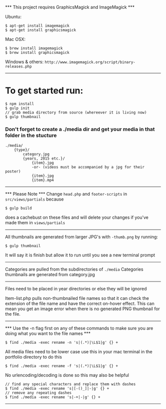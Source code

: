*** This project requires GraphicsMagick and ImageMagick ***

Ubuntu:
```
$ apt-get install imagemagick
$ apt-get install graphicsmagick
```

Mac OSX:
```
$ brew install imagemagick
$ brew install graphicsmagick
```

Windows & others:
`
http://www.imagemagick.org/script/binary-releases.php
`

---

# To get started run:
```
$ npm install
$ gulp init
// grab media directory from source (whereever it is living now)
$ gulp thumbnail
```

### Don't forget to create a ./media dir and get your media in that folder in the stucture
```
./media/
	{type}/
		category.jpg
		{years, 2015 etc.}/
			{item}.jpg
			-or- (videos must be accompanied by a jpg for their poster)
			{item}.jpg
			{item}.mp4
```

---

*** Please Note ***
Change `head.php` and `footer-scripts` in `src/views/partials` because 
``` 
$ gulp build
```
does a cachebust on these files and will delete your changes if you've made them in `views/partials`

---

All thumbnails are generated from larger JPG's with `-thumb.png` by running:
```
$ gulp thumbnail
```
It will say it is finish but allow it to run until you see a new terminal prompt

---

Categories are pulled from the subdirectories of `./media`
Categories thumbnails are generated from category.jpg

---

Files need to be placed in year directories or else they will be ignored

Item-list.php pulls non-thumbnailed file names so that it can check the extension of the file name and have the correct on-hover effect. This can mean you get an image error when there is no generated PNG thumbnail for the file.

---

*** Use the -n flag first on any of these commands to make sure you are doing what you want to the file names ***
```
$ find ./media -exec rename -n 's|(.*)|\L$1|g' {} +
```

All media files need to be lower case use this in your mac terminal in the portfolio directory to do this
```
$ find ./media -exec rename -f 's|(.*)|\L$1|g' {} +
```

No urlencoding/decoding is done so this may also be helpful
```
// find any special characters and replace them with dashes
$ find ./media -exec rename 's|[-()_]|-|g' {} +
// remove any repeating dashes
$ find ./media -exec rename 's|-+|-|g' {} +
```

---